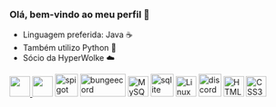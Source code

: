 ### Olá, bem-vindo ao meu perfil 👋
- Linguagem preferida: Java ☕
- Também utilizo Python 🐍 
- Sócio da HyperWolke ☁️
<div style="display: inline_block">
                   <a href="https://www.oracle.com/java/" target="_blank" rel="noreferrer">
                     <img src="https://raw.githubusercontent.com/danielcranney/readme-generator/main/public/icons/skills/java-colored.svg" width="36" height="36"/>
                   </a>
                   <a href="https://www.python.org/" target="_blank" rel="noreferrer">
                     <img src="https://raw.githubusercontent.com/danielcranney/readme-generator/main/public/icons/skills/python-colored.svg" width="36" height="36"/></a>
                   <a href="https://spigotmc.org" target="_blank" rel="noreferrer"><img
                                src="https://avatars.githubusercontent.com/u/4350249?s=280&v=4" alt="spigot"
                                width="40" height="40" /></a>
                   <a href="https://spigotmc.org" target="_blank" rel="noreferrer"><img
                                src="https://static.wikia.nocookie.net/minecraft_de_gamepedia/images/0/09/BungeeCord.png/revision/latest?cb=20200402094722" alt="bungeecord"
                                width="80" height="40" /></a>
                   <a href="https://www.mysql.com/" target="_blank" rel="noreferrer"><img
                                src="https://raw.githubusercontent.com/danielcranney/readme-generator/main/public/icons/skills/mysql-colored.svg"
                                width="36" height="36" alt="MySQL" /></a>
                   <a href="https://www.sqlite.org/" target="_blank" rel="noreferrer"><img
                                src="https://www.vectorlogo.zone/logos/sqlite/sqlite-icon.svg" alt="sqlite" width="40"
                                height="40" /></a>
                   <a href="https://www.linux.org" target="_blank" rel="noreferrer"><img
                                src="https://raw.githubusercontent.com/danielcranney/readme-generator/main/public/icons/skills/linux-colored.svg"
                                width="36" height="36" alt="Linux" /></a>
                   <a href="https://www.discord.com/developers" target="_blank" rel="noreferrer"><img
                                src="https://upload.wikimedia.org/wikipedia/commons/b/b5/Discord_Active_Developer_Badge.svg" alt="discord"
                                width="40" height="40" /></a>
                   <a href="https://developer.mozilla.org/en-US/docs/Glossary/HTML5" target="_blank" rel="noreferrer"><img
                                src="https://raw.githubusercontent.com/danielcranney/readme-generator/main/public/icons/skills/html5-colored.svg"
                                width="36" height="36" alt="HTML5" /></a>
                   <a href="https://www.w3.org/TR/CSS/#css" target="_blank" rel="noreferrer"><img
                                src="https://raw.githubusercontent.com/danielcranney/readme-generator/main/public/icons/skills/css3-colored.svg"
                                width="36" height="36" alt="CSS3" /></a>
</div>
